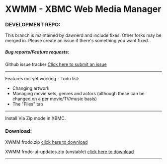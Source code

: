 XWMM - XBMC Web Media Manager
====

### DEVELOPMENT REPO:
This branch is maintained by dawnerd and include fixes. Other forks may be merged in. Please create an issue if there's something you want fixed.

##### Bug reports/Feature requests:
Github issue tracker [Click here to submit an issue](https://github.com/dawnerd/XWMM/issues)

- - -
Features not yet working - Todo list:

* Changing artwork
* Managing movie sets, genres and actors (although these can be changed on a per movie/TV/music basis)
* The "Files" tab

- - -
Install Via Zip mode in XBMC.

### Download:
XWMM frodo.zip [click here to download](https://github.com/dawnerd/XWMM/archive/frodo.zip)

XWMM frodo-ui-updates.zip (unstable) [click here to download](https://github.com/dawnerd/XWMM/archive/frodo-ui-updates.zip)
- - -
